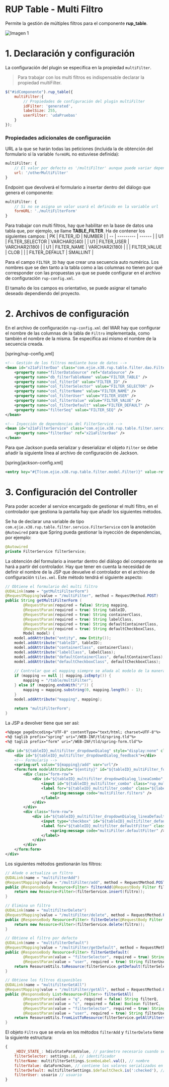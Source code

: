 # RUP Table - Multi Filtro
Permite la gestión de múltiples filtros para el componente **rup_table**.

![Imagen 1](img/rup.table.multifilter_1.png)

# 1. Declaración y configuración
La configuración del plugin se especifica en la propiedad `multiFilter`.

> Para trabajar con los multi filtros es indispensable declarar la propiedad multiFilter.

```js
$("#idComponente").rup_table({
    multiFilter:{
        // Propiedades de configuración del plugin multiFilter
        idFilter: 'generated',
        labelSize: 255,
        userFilter: 'udaPruebas'
    }
});
```

### Propiedades adicionales de configuración
URL a la que se harán todas las peticiones (incluida la de obtención del formulario si la variable `formURL` no estuviese definida):
```js
multiFilter: {
    // El valor por defecto es '/multiFilter' aunque puede variar dependiendo del campo urlBase
    url: '/otherMultiFilter'
}
```

Endpoint que devolverá el formulario a insertar dentro del diálogo que genera el componente:
```js
multiFilter: {
    // Si no se asigna un valor usará el definido en la variable url
    formURL: './multiFilterForm'
}
```

Para trabajar con multi filtros, hay que habilitar en la base de datos una tabla que, por ejemplo, se llame **TABLE_FILTER**. Ha de contener los siguientes campos:
| PK | FILTER_ID | NUMBER |
| -- | --------- | ------ |
| U1 | FILTER_SELECTOR | VARCHAR2(40) |
| U1 | FILTER_USER | VARCHAR2(180) |
| U1 | FILTER_NAME | VARCHAR2(180) |
|    | FILTER_VALUE | CLOB |
|    | FILTER_DEFAULT | SMALLINT |

Para el campo `FILTER_ID` hay que crear una secuencia auto numérica. Los nombres que se den tanto a la tabla como a las columnas no tienen por qué corresponder con las propuestas ya que se puede configurar en el archivo de configuración `rup-config.xml`.

El tamaño de los campos es orientativo, se puede asignar el tamaño deseado dependiendo del proyecto.

# 2. Archivos de configuración
En el archivo de configuración `rup-config.xml` del WAR hay que configurar el nombre de las columnas de la tabla de `Filtro` implementada, como también el nombre de la misma. Se especifica así mismo el nombre de la secuencia creada.

[spring/rup-config.xml]
```xml
<!-- Gestión de los filtros mediante base de datos -->
<bean id="x21aFilterDao" class="com.ejie.x38.rup.table.filter.dao.FilterDaoImpl">
    <property name="filterDataSource" ref="dataSource" />
    <property name="db_filterTableName" value="FILTER_TABLE" />
    <property name="col_filterId" value="FILTER_ID" />
    <property name="col_filterSelector" value="FILTER_SELECTOR" />
    <property name="col_filterName" value="FILTER_NAME" />
    <property name="col_filterUser" value="FILTER_USER" />
    <property name="col_filterValue" value="FILTER_VALUE" />
    <property name="col_filterDefault" value="FILTER_DEFAULT" />
    <property name="filterSeq" value="FILTER_SEQ" />
</bean>

<!-- Inyección de dependencias del FilterService -->
<bean id="x21aFilterService" class="com.ejie.x38.rup.table.filter.service.FilterServiceImpl">
    <property name="filterDao" ref="x21aFilterDao" />
</bean>
```

Para que Jackson pueda serializar y deserializar el objeto `Filter` se debe añadir la siguiente línea al archivo de configuración de Jackson.

[spring/jackson-config.xml]
```xml
<entry key="#{T(com.ejie.x38.rup.table.filter.model.Filter)}" value-ref="customSerializer" />
```

# 3. Configuración del Controller
Para poder acceder al service encargado de gestionar el multi filtro, en el controlador que gestiona la pantalla hay que añadir los siguientes métodos.

Se ha de declarar una variable de tipo ```com.ejie.x38.rup.table.filter.service.FilterService``` con la anotación ```@Autowired``` para que Spring pueda gestionar la inyección de dependencias, por ejemplo:
```java
@Autowired
private FilterService filterService;
```

La obtención del formulario a insertar dentro del diálogo del componente se hará a partir del controlador. Hay que tener en cuenta la necesidad de definir el nombre de la JSP que devuelve el controlador en el archivo de configuración `tiles.xml`. Este método tendrá el siguiente aspecto:
```java
// Obtiene el formulario del multi filtro
@UDALink(name = "getMultiFilterForm")
@RequestMapping(value = "/multiFilter", method = RequestMethod.POST)
public String getMultiFilterForm (
        @RequestParam(required = false) String mapping,
		@RequestParam(required = true) String tableID,
		@RequestParam(required = true) String containerClass,
		@RequestParam(required = true) String labelClass,
		@RequestParam(required = true) String defaultContainerClass,
		@RequestParam(required = true) String defaultCheckboxClass,
		Model model) {
	model.addAttribute("entity", new Entity());
	model.addAttribute("tableID", tableID);
	model.addAttribute("containerClass", containerClass);
	model.addAttribute("labelClass", labelClass);
	model.addAttribute("defaultContainerClass", defaultContainerClass);
	model.addAttribute("defaultCheckboxClass", defaultCheckboxClass);
	
	// Controlar que el mapping siempre se añada al modelo de la manera esperada
	if (mapping == null || mapping.isEmpty()) {
		mapping = "/table/multiFilter";
	} else if (mapping.endsWith("/")) {
		mapping = mapping.substring(0, mapping.length() - 1);
	}
	model.addAttribute("mapping", mapping);
	
	return "multiFilterForm";
}
```

La JSP a devolver tiene que ser así:
```xml
<%@page pageEncoding="UTF-8" contentType="text/html; charset=UTF-8"%>
<%@ taglib prefix="spring" uri="/WEB-INF/tld/spring.tld"%>
<%@ taglib prefix="form" uri="/WEB-INF/tld/spring-form.tld"%>

<div id="${tableID}_multifilter_dropdownDialog" style="display:none" class="dialog-content-material">
	<div id="${tableID}_multifilter_dropdownDialog_feedback"></div>
	<!-- Formulario -->
	<spring:url value="${mapping}/add" var="url"/>
	<form:form modelAttribute="${entity}" id="${tableID}_multiFilter_form" action="${url}" method="POST">
		<div class="form-row">
            <div id="${tableID}_multifilter_dropdownDialog_lineaCombo" class="${containerClass} col-12">
                <input id="${tableID}_multifilter_combo" class="rup_multifilter_selector" />
                <label for="${tableID}_multifilter_combo" class="${labelClass}">
                    <spring:message code="multiFilter.filters" />
                </label>
            </div>
        </div>
        <div class="form-row">
            <div id="${tableID}_multifilter_dropdownDialog_lineaDefault" class="${defaultContainerClass} col-12">
                <input type="checkbox" id="${tableID}_multifilter_defaultFilter" class="${defaultCheckboxClass}"/>
                <label for="${tableID}_multifilter_defaultFilter" class="${labelClass}">
                    <spring:message code="multiFilter.defaultFilter" />
                </label>
            </div>
        </div>
    </form:form>
</div>
```

Los siguientes métodos gestionarán los filtros:

```java
// Añade o actualiza un filtro
@UDALink(name = "multifilterAdd")
@RequestMapping(value = "/multiFilter/add", method = RequestMethod.POST)
public @ResponseBody Resource<Filter> filterAdd(@RequestBody Filter filtro){
	return new Resource<Filter>(filterService.insert(filtro));
}

// Elimina un filtro
@UDALink(name = "multifilterDelete")
@RequestMapping(value = "/multiFilter/delete", method = RequestMethod.POST)
public @ResponseBody Resource<Filter> filterDelete(@RequestBody Filter filtro) {
	return new Resource<Filter>(filterService.delete(filtro));
}

// Obtiene el filtro por defecto
@UDALink(name = "multifilterDefault")
@RequestMapping(value = "/multiFilter/getDefault", method = RequestMethod.GET)
public @ResponseBody Resource<Filter> filterGetDefault(
		@RequestParam(value = "filterSelector", required = true) String filterSelector,
		@RequestParam(value = "user", required = true) String filterUser) {
	return ResourceUtils.toResource(filterService.getDefault(filterSelector, filterUser));
}

// Obtiene los filtros disponibles
@UDALink(name = "multifilterGetAll")
@RequestMapping(value = "/multiFilter/getAll", method = RequestMethod.GET)
public @ResponseBody List<Resource<Filter>> filterGetAll(
		@RequestParam(value = "q", required = false) String filterQ,
		@RequestParam(value = "c", required = false) Boolean filterC,
		@RequestParam(value = "filterSelector", required = true) String filterSelector,
		@RequestParam(value = "user", required = true) String filterUser) {
	return ResourceUtils.fromListToResource(filterService.getAllFilters(filterSelector, filterUser));
}
```

El objeto `Filtro` que se envía en los métodos `filterAdd` y `filterDelete` tiene la siguiente estructura:

```js
{
    _HDIV_STATE_: hdivStateParamValue, // parámetro necesario cuando se usa Hdiv
    filterSelector: settings.id, // identificador
    filterName: multifilterSettings.$comboLabel.val(), // nombre
    filterValue: dataFormJson, // contiene los valores serializados en JSON
    filterDefault: multifilterSettings.$defaultCheck.is(':checked'), // define si es el filtro por defecto
    filterUser: usuario // usuario
}
```
